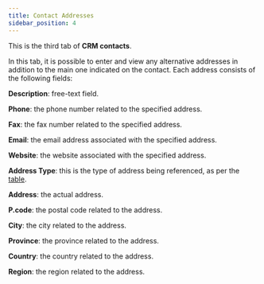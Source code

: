 ```yaml
---
title: Contact Addresses 
sidebar_position: 4
---
```


This is the third tab of **CRM contacts**.

In this tab, it is possible to enter and view any alternative addresses in addition to the main one indicated on the contact. Each address consists of the following fields:

**Description**: free-text field.

**Phone**: the phone number related to the specified address.

**Fax**: the fax number related to the specified address.

**Email**: the email address associated with the specified address.

**Website**: the website associated with the specified address.

**Address Type**: this is the type of address being referenced, as per the [table](/docs/configurations/tables/general-settings/address-types).

**Address**: the actual address.

**P.code**: the postal code related to the address.

**City**: the city related to the address.

**Province**: the province related to the address.

**Country**: the country related to the address.

**Region**: the region related to the address.